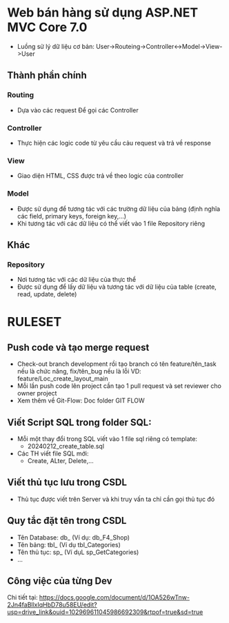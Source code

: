 # Web bán hàng sử dụng ASP.NET MVC Core  7.0 
- Luồng sử lý dữ liệu cơ bản: User->Routeing->Controller<->Model->View->User

## Thành phần chính
### Routing
- Dựa vào các request Để gọi các Controller

### Controller
- Thực hiện các logic code từ yêu cầu cảu request và trả về response

### View
- Giao diện HTML, CSS được trả về theo logic của controller

### Model
- Được sử dụng để tương tác với các trường dữ liệu của bảng (định nghĩa các field, primary keys, foreign key,...)
- Khi tương tác với các dữ liệu có thể viết vào 1 file Repository riêng

## Khác
### Repository 
- Nơi tương tác với các dữ liệu của thực thể
- Được sử dụng để lấy dữ liệu và tương tác với dữ liệu của table (create, read, update, delete)


# RULESET
 ## Push code và tạo merge request
   - Check-out branch development rồi tạo branch có tên feature/tên_task nếu là chức năng, fix/tên_bug nếu là lỗi 
         VD: feature/Loc_create_layout_main
   - Mỗi lần push code lên project cần tạo 1 pull request và set reviewer cho owner project
   - Xem thêm về Git-Flow: Doc folder GIT FLOW
 ## Viết Script SQL trong folder SQL:
   - Mỗi một thay đổi trong SQL viết vào 1 file sql riêng có template:
      - 20240212_create_table.sql
   - Các TH viết file SQL mới:
     - Create, ALter, Delete,...
## Viết thủ tục lưu trong CSDL
  - Thủ tục được viết trên Server và khi truy vấn ta chỉ cần gọi thủ tục đó
## Quy tắc đặt tên trong CSDL
 - Tên Database: db_ (Ví dụ: db_F4_Shop)
 - Tên bảng: tbl_ (Ví dụ tbl_Categories)
 - Tên thủ tục: sp_ (Ví dụL sp_GetCategories)
 - ...
## Công việc của từng Dev
Chi tiết tại: https://docs.google.com/document/d/1OA526wTnw-2Jn4faBllxIqHbD78u58EU/edit?usp=drive_link&ouid=102969611045986692309&rtpof=true&sd=true




